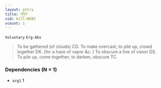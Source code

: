 ```yaml
---
layout: entry
title: གཏིབ་
vid: Hill:0685
vcount: 1
---
```

`Voluntary` `Erg-Abs`
> To be gathered (of clouds) CD\.
 To make overcast, to pile up, crowd together DK\.
 (for a haze of vapor &c\.
) To obscure a line of vision DS\.
 To pile up, come together; to darken, obscure TC\.

### Dependencies (N = 1)
* `arg1` 1


